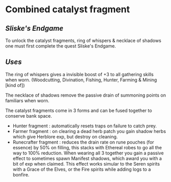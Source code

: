 # Combined catalyst fragment
## _Sliske's Endgame_
To unlock the catalyst fragments, ring of whispers & necklace of shadows one must first complete the quest Sliske's Endgame.


## _Uses_
The ring of whispers gives a invisible boost of +3 to all gathering skills when worn. (Woodcutting, Divination, Fishing, Hunter, Farming & Mining [kind of])

The necklace of shadows remove the passive drain of summoning points on familiars when worn.

The catalyst fragments come in 3 forms and can be fused together to conserve bank space.

- Hunter fragment : automatically resets traps on failure to catch prey.
- Farmer fragment : on clearing a dead herb patch you gain shadow herbs which give Herblore exp, but destroy on cleaning.
- Runecrafter fragment : reduces the drain rate on rune pouches (for essence) by 50% on filling, this stacks with Ethereal robes to go all the way to 100% reduction.
When wearing all 3 together you gain a passive effect to sometimes spawn Manifest shadows, which award you with a bit of exp when claimed.
This effect works simular to the Seren spirits with a Grace of the Elves, or the Fire spirits while adding logs to a bonfire.
